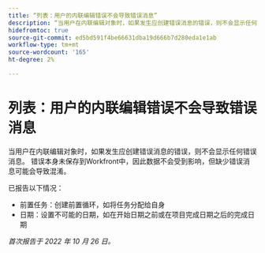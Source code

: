 ```yaml
---
title: “列表：用户的内联编辑错误不会导致错误消息”
description: “当用户在内联编辑对象时，如果发生应创建错误消息的错误，则不会显示任何错误消息。 错误本身未保存到Workfront中，因此数据不会受到影响，但缺少错误消息可能会导致混淆。”
hidefromtoc: true
source-git-commit: ed5bd591f4be66631dba19d666b7d280eda1e1ab
workflow-type: tm+mt
source-wordcount: '165'
ht-degree: 2%

---
```



# 列表：用户的内联编辑错误不会导致错误消息

当用户在内联编辑对象时，如果发生应创建错误消息的错误，则不会显示任何错误消息。 错误本身未保存到Workfront中，因此数据不会受到影响，但缺少错误消息可能会导致混淆。

已报告以下情况：

* 前置任务：创建前置循环，如将任务分配给自身
* 日期：设置不可能的日期，如在开始日期之前或在项目完成日期之后的完成日期

_首次报告于 2022 年 10 月 26 日。_

